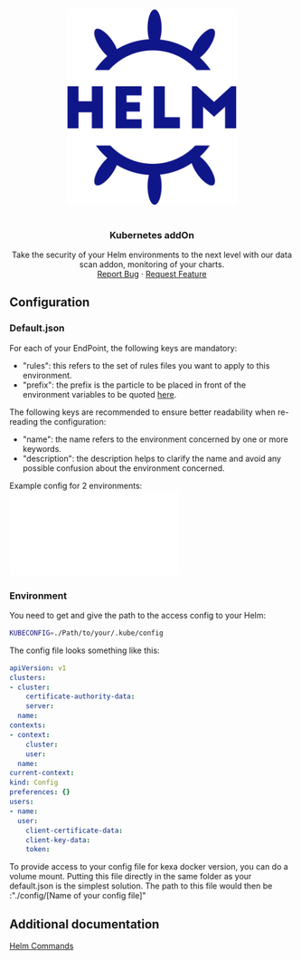 <div align="center">
    <a href="https://www.kexa.io/addOn/helm">
        <img src="../../images/helm-logo.svg" alt="Logo" width="300">
    </a>

# <h3 align="center">Kubernetes addOn</h3>

  <p align="center">
    Take the security of your Helm environments to the next level with our data scan addon, monitoring of your charts.
    <br />
    <a href="https://github.com/4urcloud/Kexa/issues">Report Bug</a>
    ·
    <a href="https://github.com/4urcloud/Kexa/issues">Request Feature</a>
  </p>
</div>

## Configuration

### Default.json

For each of your EndPoint, the following keys are mandatory:

- "rules": this refers to the set of rules files you want to apply to this environment.
- "prefix": the prefix is the particle to be placed in front of the environment variables to be quoted [here](#environment).

The following keys are recommended to ensure better readability when re-reading the configuration:

- "name": the name refers to the environment concerned by one or more keywords.
- "description": the description helps to clarify the name and avoid any possible confusion about the environment concerned.

Example config for 2 environments:
![example config for Helm](../../config/demo/helm.default.json)

### Environment

You need to get and give the path to the access config to your Helm:

```bash
KUBECONFIG=./Path/to/your/.kube/config
```

The config file looks something like this:

```yaml
apiVersion: v1
clusters:
- cluster:
    certificate-authority-data: 
    server: 
  name: 
contexts:
- context:
    cluster: 
    user: 
  name: 
current-context: 
kind: Config
preferences: {}
users:
- name: 
  user:
    client-certificate-data: 
    client-key-data: 
    token: 
```

To provide access to your config file for kexa docker version, you can do a volume mount. Putting this file directly in the same folder as your default.json is the simplest solution. The path to this file would then be :"./config/[Name of your config file]"

## Additional documentation

[Helm Commands](https://helm.sh/docs/helm/helm_get/)
